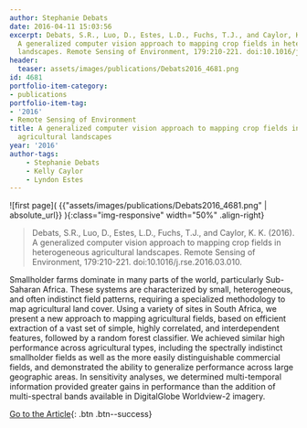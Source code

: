 ```yaml
---
author: Stephanie Debats
date: 2016-04-11 15:03:56
excerpt: Debats, S.R., Luo, D., Estes, L.D., Fuchs, T.J., and Caylor, K. K. (2016).
  A generalized computer vision approach to mapping crop fields in heterogeneous agricultural
  landscapes. Remote Sensing of Environment, 179:210-221. doi:10.1016/j.rse.2016.03.010.
header:
  teaser: assets/images/publications/Debats2016_4681.png
id: 4681
portfolio-item-category:
- publications
portfolio-item-tag:
- '2016'
- Remote Sensing of Environment
title: A generalized computer vision approach to mapping crop fields in heterogeneous
  agricultural landscapes
year: '2016'
author-tags:
    - Stephanie Debats
    - Kelly Caylor
    - Lyndon Estes
---
```


![first page]( {{"assets/images/publications/Debats2016_4681.png" | absolute_url}} ){:class="img-responsive" width="50%" .align-right}


> Debats, S.R., Luo, D., Estes, L.D., Fuchs, T.J., and Caylor, K. K. (2016). A generalized computer vision approach to mapping crop fields in heterogeneous agricultural landscapes. Remote Sensing of Environment, 179:210-221. doi:10.1016/j.rse.2016.03.010.


Smallholder farms dominate in many parts of the world, particularly Sub-Saharan Africa. These systems are characterized by small, heterogeneous, and often indistinct field patterns, requiring a specialized methodology to map agricultural land cover. Using a variety of sites in South Africa, we present a new approach to mapping agricultural fields, based on efficient extraction of a vast set of simple, highly correlated, and interdependent features, followed by a random forest classifier. We achieved similar high performance across agricultural types, including the spectrally indistinct smallholder fields as well as the more easily distinguishable commercial fields, and demonstrated the ability to generalize performance across large geographic areas. In sensitivity analyses, we determined multi-temporal information provided greater gains in performance than the addition of multi-spectral bands available in DigitalGlobe Worldview-2 imagery.


[Go to the Article](http://www.sciencedirect.com/science/article/pii/S0034425716301031){: .btn .btn--success}